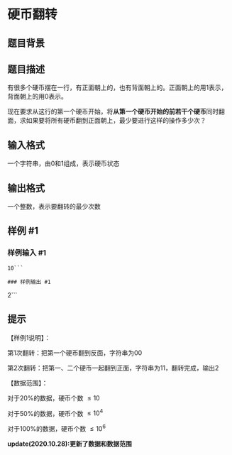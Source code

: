 # 硬币翻转

## 题目背景



## 题目描述

有很多个硬币摆在一行，有正面朝上的，也有背面朝上的。正面朝上的用1表示，背面朝上的用0表示。

现在要求从这行的第一个硬币开始，将**从第一个硬币开始的前若干个硬币**同时翻面，求如果要将所有硬币翻到正面朝上，最少要进行这样的操作多少次？


## 输入格式

一个字符串，由0和1组成，表示硬币状态

## 输出格式

一个整数，表示要翻转的最少次数


## 样例 #1

### 样例输入 #1
```
10```

### 样例输出 #1

```
2```

## 提示

【样例1说明】：

第1次翻转：把第一个硬币翻到反面，字符串为00

第2次翻转：把第一、二个硬币一起翻到正面，字符串为11，翻转完成，输出2

【数据范围】：

对于20%的数据，硬币个数 $\leq10$

对于50%的数据，硬币个数 $\leq10^4$

对于100%的数据，硬币个数 $\leq10^6$

**update(2020.10.28):更新了数据和数据范围**
